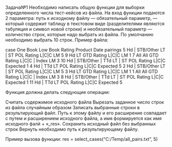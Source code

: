 Задача№1
Необходимо написать общую функции для выборки определенного числа тест-кейсов из файла.
На вход функции подаются 2 параметра: путь к исходному файлу — обязательный параметр, — который содержит таблицу в текстовом виде (разделителями являются табуляция и символ новой строки) и необязательный параметр — количество строк, которые надо выбрать из файла. По умолчанию необходимо выбрать 10 строк. Пример файла:

case One Book Low Book Rating Product Date pairings
5 Hd | STB/Other LT | ST POL Rating L|C|C LM 5
9 Hd LT GTD Rating L|C|C LM 1
7 All All GTD Rating L|C|C | Index LM 3
10 Hd | STB/Other | TTd LT | ST POL Rating L|C|C Expected 1
4 Hd | TTd LT POL Rating L|C|C Expected 5
2 Hd | STB/Other LT | ST POL Rating L|C|C LM 5
3 Hd LT GTD Rating L|C|C LM 1
1 All All GTD Rating L|C|C | Index LM 3
8 Hd | STB/Other | TTd LT | ST POL Rating L|C|C Expected 1
11 Hd | TTd LT POL Rating L|C|C Expected 5

Функция должна делать следующие операции:

Считать содержимое исходного файла
Вырезать заданное число строк из файла случайным образом
Записать выбранные строки в результирующий файл. Путь к этому файлу и его расширение совпадает с путем и расширением исходного файла, а имя формируется как имя исходного фалй + «_res».
Сохранить исходный файл без выбранных строк
Вернуть необходимо путь к результирующему файлу.

Пример вызова функции:
res = select_cases(“C:/Temp/all_pairs.txt”, 5)

